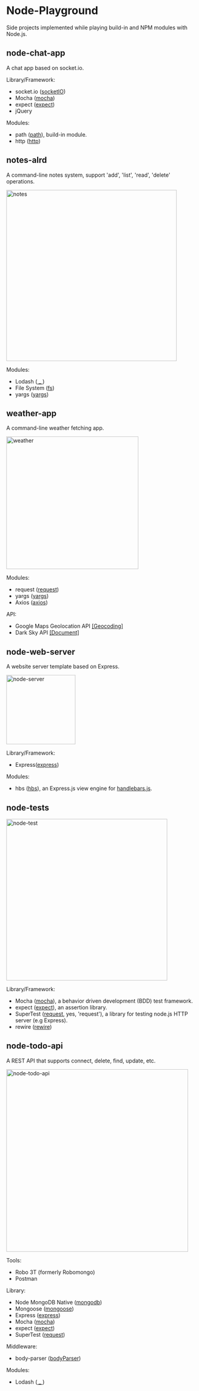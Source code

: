 # Node-Playground

Side projects implemented while playing build-in and NPM modules with Node.js.

## node-chat-app

A chat app based on socket.io.

Library/Framework:
- socket.io ([socketIO](https://socket.io/docs/))
- Mocha ([mocha](https://mochajs.org/#features))
- expect ([expect](https://github.com/mjackson/expect#expect--))
- jQuery

Modules:
- path ([path](https://nodejs.org/api/path.html#path_path_join_paths)), build-in module.
- http ([http](https://nodejs.org/api/http.html#http_http))

## notes-alrd

A command-line notes system, support 'add', 'list', 'read', 'delete' operations.

<img width="449" alt="notes" src="https://user-images.githubusercontent.com/20265633/37562134-bc2368e0-2a36-11e8-8ea9-53bd7bcf4af7.PNG">

Modules:
- Lodash ([ _ ](https://lodash.com/docs/4.17.5))
- File System ([fs](https://nodejs.org/api/fs.html#fs_file_system))
- yargs ([yargs](http://yargs.js.org/docs/))

## weather-app

A command-line weather fetching app.

<img width="348" alt="weather" src="https://user-images.githubusercontent.com/20265633/37582150-e23a2f50-2b21-11e8-946b-b6b1f90aeff5.PNG">

Modules:
- request ([request](https://www.npmjs.com/package/request#table-of-contents))
- yargs ([yargs](http://yargs.js.org/docs/))
- Axios ([axios](https://www.npmjs.com/package/axios#example))

API:
- Google Maps Geolocation API [[Geocoding]](https://developers.google.com/maps/documentation/geocoding/start)
- Dark Sky API [[Document]](https://darksky.net/dev/docs)

## node-web-server

A website server template based on Express.

<img width="182" alt="node-server" src="https://user-images.githubusercontent.com/20265633/37676424-48e68d8e-2c4e-11e8-947b-b852022dda2a.PNG">

Library/Framework:
- Express([express](https://expressjs.com/))

Modules:
- hbs ([hbs](https://www.npmjs.com/package/handlebars)), an Express.js view engine for [handlebars.js](https://github.com/wycats/handlebars.js).

## node-tests

<img width="424" alt="node-test" src="https://user-images.githubusercontent.com/20265633/37695248-511ba132-2ca4-11e8-9524-a9f8cb3a53aa.PNG">

Library/Framework:
- Mocha ([mocha](https://mochajs.org/#features)), a behavior driven development (BDD) test framework.
- expect ([expect](https://github.com/mjackson/expect#expect--)), an assertion library.
- SuperTest ([request](https://github.com/visionmedia/supertest#supertest---), yes, 'request'), a library for testing node.js HTTP server (e.g Express).
- rewire ([rewire](https://www.npmjs.com/package/rewire))

## node-todo-api

A REST API that supports connect, delete, find, update, etc.

<img width="479" alt="node-todo-api" src="https://user-images.githubusercontent.com/20265633/37871806-477ff1e0-2fc5-11e8-9db6-c2b7ffc91d10.PNG">

Tools:
- Robo 3T (formerly Robomongo)
- Postman

Library:
- Node MongoDB Native ([mongodb](http://mongodb.github.io/node-mongodb-native/2.2/api/))
- Mongoose ([mongoose](http://mongoosejs.com/docs/guide.html))
- Express ([express](https://expressjs.com/))
- Mocha ([mocha](https://mochajs.org/#features))
- expect ([expect](https://github.com/mjackson/expect#expect--))
- SuperTest ([request](https://github.com/visionmedia/supertest#supertest---))

Middleware:
- body-parser ([bodyParser](https://www.npmjs.com/package/body-parser))

Modules:
- Lodash ([ _ ](https://lodash.com/docs/4.17.5))
